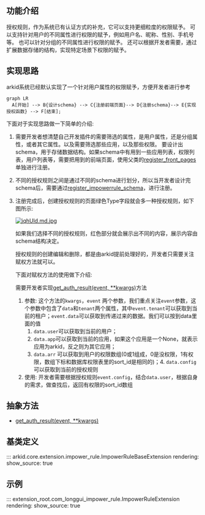 ## 功能介绍
授权规则，作为系统已有认证方式的补充，它可以支持更细粒度的权限赋予。
可以支持针对用户的不同属性进行权限的赋予，例如用户名、昵称、性别、手机号等。
也可以针对分组的不同属性进行权限的赋予。
还可以根据开发者需要，通过扩展数据存储的结构，实现特定场景下权限的赋予。
## 实现思路
arkid系统已经默认实现了一个针对用户属性的权限赋予，方便开发者进行参考

``` mermaid
graph LR
  A[开始] --> B{设计schema} --> C{注册前端页面}--> D{注册schema}--> E{实现授权函数} --> F[结束];
```

下面对于实现思路做一下简单的介绍:

1. 需要开发者想清楚自己开发插件的需要筛选的属性，是用户属性，还是分组属性，或者其它属性。以及需要筛选那些应用，以及那些权限。
要设计出schema，用于存储数据结构。如果schema中有用到一些应用列表，权限列表，用户列表等，需要把用到的前端页面，使用父类的[register_front_pages](#arkid.core.extension.impower_rule.ImpowerRuleBaseExtension.register_front_pages)单独进行注册。

2. 不同的授权规则之间是通过不同的schema进行划分，所以当开发者设计完schema后，需要通过[register_impowerrule_schema](#arkid.core.extension.impower_rule.ImpowerRuleBaseExtension.register_impowerrule_schema)，进行注册。

3. 注册完成后，创建授权规则的页面绿色Type字段就会多一种授权规则，如下图所示:

    [![jqhUld.md.jpg](https://s1.ax1x.com/2022/07/21/jqhUld.md.jpg)](https://imgtu.com/i/jqhUld)

    如果我们选择不同的授权规则，红色部分就会展示出不同的内容，展示内容由schema结构决定。

    授权规则的创建编辑和删除，都是由arkid提前处理好的，开发者只需要关注赋权方法就可以。
    
    下面对赋权方法的使用做下介绍:

    需要开发者实现[get_auth_result(event, **kwargs)](#arkid.core.extension.impower_rule.ImpowerRuleBaseExtension.get_auth_result)方法

    1. 参数: 这个方法的`kwargs`，`event` 两个参数，我们重点关注`event`参数，这个参数中包含了`data`和`tenant`两个属性，其中`event.tenant`可以获取到当前的租户；`event.data`可以获取到传递过来的数据。我们可以按到data里面的值
        1. `data.user`可以获取到当前的用户；
        2. `data.app`可以获取到当前的应用，如果这个应用是一个None，就表示应用为arkid，反之则为其它应用；
        3. `data.arr` 可以获取到用户的权限数组(0或1组成，0是没权限，1有权限，数组下标和数据库权限表里的sort_id是相同的)；4. `data.config` 可以获取到当前的授权规则
    2. 使用: 开发者需要根据授权规则`event.config`，结合`data.user`，根据自身的需求，做查找后，返回有权限的sort_id数组


## 抽象方法
* [get_auth_result(event, **kwargs)](#arkid.core.extension.impower_rule.ImpowerRuleBaseExtension.get_auth_result)

## 基类定义

::: arkid.core.extension.impower_rule.ImpowerRuleBaseExtension
    rendering:
        show_source: true

## 示例

::: extension_root.com_longgui_impower_rule.ImpowerRuleExtension
    rendering:
        show_source: true